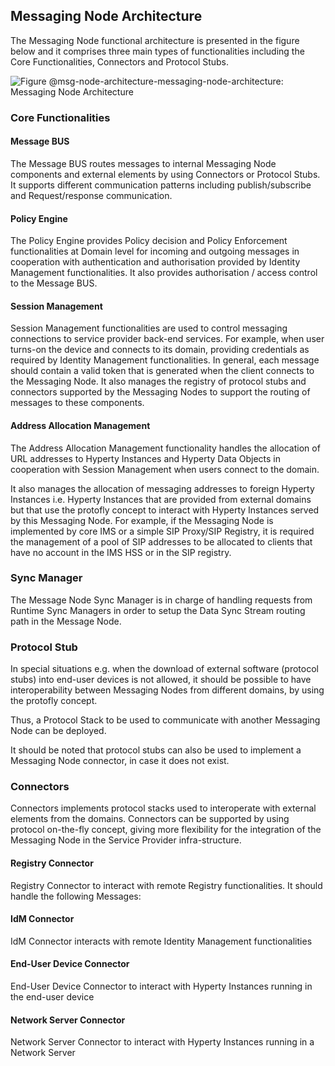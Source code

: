 Messaging Node Architecture
---------------------------

The Messaging Node functional architecture is presented in the figure below and it comprises three main types of functionalities including the Core Functionalities, Connectors and Protocol Stubs.

![Figure @msg-node-architecture-messaging-node-architecture: Messaging Node Architecture](msg_node_architecture.png)

### Core Functionalities

#### Message BUS

The Message BUS routes messages to internal Messaging Node components and external elements by using Connectors or Protocol Stubs. It supports different communication patterns including publish/subscribe and Request/response communication.

#### Policy Engine

The Policy Engine provides Policy decision and Policy Enforcement functionalities at Domain level for incoming and outgoing messages in cooperation with authentication and authorisation provided by Identity Management functionalities. It also provides authorisation / access control to the Message BUS.

#### Session Management

Session Management functionalities are used to control messaging connections to service provider back-end services. For example, when user turns-on the device and connects to its domain, providing credentials as required by Identity Management functionalities. In general, each message should contain a valid token that is generated when the client connects to the Messaging Node. It also manages the registry of protocol stubs and connectors supported by the Messaging Nodes to support the routing of messages to these components.

#### Address Allocation Management

The Address Allocation Management functionality handles the allocation of URL addresses to Hyperty Instances and Hyperty Data Objects in cooperation with Session Management when users connect to the domain.

It also manages the allocation of messaging addresses to foreign Hyperty Instances i.e. Hyperty Instances that are provided from external domains but that use the protofly concept to interact with Hyperty Instances served by this Messaging Node. For example, if the Messaging Node is implemented by core IMS or a simple SIP Proxy/SIP Registry, it is required the management of a pool of SIP addresses to be allocated to clients that have no account in the IMS HSS or in the SIP registry.

### Sync Manager

The Message Node Sync Manager is in charge of handling requests from Runtime Sync Managers in order to setup the Data Sync Stream routing path in the Message Node.

### Protocol Stub

In special situations e.g. when the download of external software (protocol stubs) into end-user devices is not allowed, it should be possible to have interoperability between Messaging Nodes from different domains, by using the protofly concept.

Thus, a Protocol Stack to be used to communicate with another Messaging Node can be deployed.

It should be noted that protocol stubs can also be used to implement a Messaging Node connector, in case it does not exist.

### Connectors

Connectors implements protocol stacks used to interoperate with external elements from the domains. Connectors can be supported by using protocol on-the-fly concept, giving more flexibility for the integration of the Messaging Node in the Service Provider infra-structure.

#### Registry Connector

Registry Connector to interact with remote Registry functionalities. It should handle the following Messages:

#### IdM Connector

IdM Connector interacts with remote Identity Management functionalities

#### End-User Device Connector

End-User Device Connector to interact with Hyperty Instances running in the end-user device

#### Network Server Connector

Network Server Connector to interact with Hyperty Instances running in a Network Server
